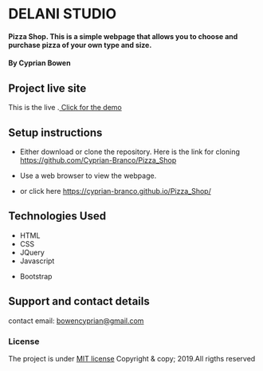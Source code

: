# DELANI STUDIO
#### Pizza Shop. This is a simple webpage that allows you to choose and purchase pizza of your own type and size.
#### By **Cyprian Bowen**

## Project live site
This is the live .[ Click for the demo](https://cyprian-branco.github.io/Pizza_Shop/)

## Setup instructions
* Either download or clone the repository. Here is the link for cloning https://github.com/Cyprian-Branco/Pizza_Shop 

* Use a web browser to view the webpage.
* or click here  https://cyprian-branco.github.io/Pizza_Shop/
## Technologies Used
* HTML
* CSS
* JQuery
* Javascript
+ Bootstrap

## Support and contact details
contact email: bowencyprian@gmail.com
### License
The project is under [MIT license](https://github.com/Cyprian-Branco/Pizza_Shop/blob/master/LICENSE)
Copyright & copy; 2019.All rigths reserved
